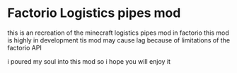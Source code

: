 Factorio Logistics pipes mod
=============================

this is an recreation of the minecraft logistics pipes mod in factorio
this mod is highly in development
tis mod may cause lag because of limitations of the factorio API

i poured my soul into this mod so i hope you will enjoy it
